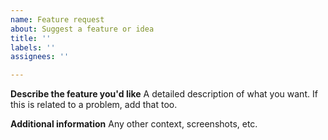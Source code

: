 ```yaml
---
name: Feature request
about: Suggest a feature or idea
title: ''
labels: ''
assignees: ''

---
```


**Describe the feature you'd like**
A detailed description of what you want.  If this is related to a problem, add that too.

**Additional information**
Any other context, screenshots, etc.
